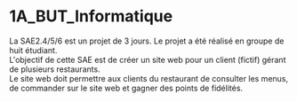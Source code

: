 # 1A_BUT_Informatique
La SAE2.4/5/6 est un projet de 3 jours. Le projet a été réalisé en groupe de huit étudiant.  
L'objectif de cette SAE est de créer un site web pour un client (fictif) gérant de plusieurs restaurants.  
Le site web doit permettre aux clients du restaurant de consulter les menus, de commander sur le site web et gagner des points de fidélités. 
